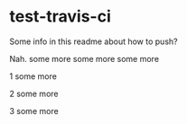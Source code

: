 # test-travis-ci

Some info in this readme about how to push?

Nah.
some more
some more
some more

1 some more


2 some more


3 some more

